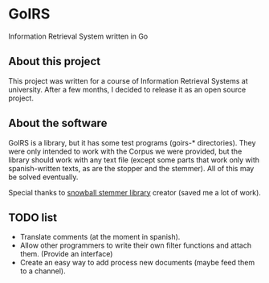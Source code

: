 # GoIRS
Information Retrieval System written in Go

## About this project
This project was written for a course of Information Retrieval Systems at university. After a few months,
I decided to release it as an open source project.

## About the software
GoIRS is a library, but it has some test programs (goirs-* directories). They were only intended to work
with the Corpus we were provided, but the library should work with any text file (except some parts that
work only with spanish-written texts, as are the stopper and the stemmer). All of this may be solved
eventually.

Special thanks to [snowball stemmer library](https://github.com/kljensen/snowball) creator (saved me a lot of work).

## TODO list
- Translate comments (at the moment in spanish).
- Allow other programmers to write their own filter functions and attach them. (Provide an interface)
- Create an easy way to add process new documents (maybe feed them to a channel).
